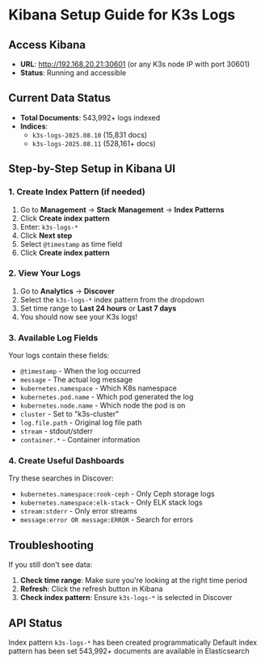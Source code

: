 # Kibana Setup Guide for K3s Logs

## Access Kibana
- **URL**: http://192.168.20.21:30601 (or any K3s node IP with port 30601)
- **Status**: Running and accessible

## Current Data Status
- **Total Documents**: 543,992+ logs indexed
- **Indices**: 
  - `k3s-logs-2025.08.10` (15,831 docs)
  - `k3s-logs-2025.08.11` (528,161+ docs)

## Step-by-Step Setup in Kibana UI

### 1. Create Index Pattern (if needed)
1. Go to **Management** → **Stack Management** → **Index Patterns**
2. Click **Create index pattern**
3. Enter: `k3s-logs-*`
4. Click **Next step**
5. Select `@timestamp` as time field
6. Click **Create index pattern**

### 2. View Your Logs
1. Go to **Analytics** → **Discover**
2. Select the `k3s-logs-*` index pattern from the dropdown
3. Set time range to **Last 24 hours** or **Last 7 days**
4. You should now see your K3s logs!

### 3. Available Log Fields
Your logs contain these fields:
- `@timestamp` - When the log occurred
- `message` - The actual log message  
- `kubernetes.namespace` - Which K8s namespace
- `kubernetes.pod.name` - Which pod generated the log
- `kubernetes.node.name` - Which node the pod is on
- `cluster` - Set to "k3s-cluster"
- `log.file.path` - Original log file path
- `stream` - stdout/stderr
- `container.*` - Container information

### 4. Create Useful Dashboards
Try these searches in Discover:
- `kubernetes.namespace:rook-ceph` - Only Ceph storage logs
- `kubernetes.namespace:elk-stack` - Only ELK stack logs  
- `stream:stderr` - Only error streams
- `message:error OR message:ERROR` - Search for errors

## Troubleshooting

If you still don't see data:

1. **Check time range**: Make sure you're looking at the right time period
2. **Refresh**: Click the refresh button in Kibana
3. **Check index pattern**: Ensure `k3s-logs-*` is selected in Discover

## API Status
Index pattern `k3s-logs-*` has been created programmatically
Default index pattern has been set
543,992+ documents are available in Elasticsearch